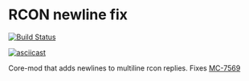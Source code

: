 RCON newline fix
================

[![Build Status](https://travis-ci.org/fraenkelc/RCONNewlineFix.svg?branch=master)](https://travis-ci.org/fraenkelc/RCONNewlineFix)

[![asciicast](https://asciinema.org/a/3RoGooBmo4VEFmeCj2SEiiuzm.svg)](https://asciinema.org/a/3RoGooBmo4VEFmeCj2SEiiuzm)

Core-mod that adds newlines to multiline rcon replies. Fixes [MC-7569](https://bugs.mojang.com/browse/MC-7569)
